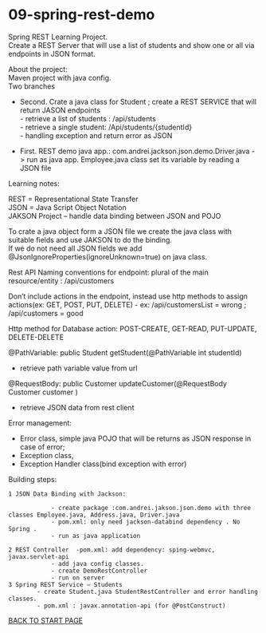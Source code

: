 # 09-spring-rest-demo
Spring REST Learning Project.  
Create a REST Server that will use a list of students and show  one or all via endpoints in JSON format.

About the project:  
Maven project with java config.  
Two branches    

   - Second. Crate a java class for Student ; create a REST SERVICE that will return  JASON endpoints  
           - retrieve a list of students :  /api/students   
           - retrieve a single student:    /Api/students/{studentId}  
           - handling exception and return error as JSON  
   
   - First. REST demo java app.: com.andrei.jackson.json.demo.Driver.java - > run as java app.
      Employee.java class  set its variable by reading  a JSON file  

Learning notes:	   

  REST = Representational State Transfer  
  JSON = Java Script Object Notation  
  JAKSON Project – handle data binding between JSON and POJO

To crate a java object form a JSON file we create the java class with suitable fields and use JAKSON to do the binding.  
If we do not need all JSON fields we add @JsonIgnoreProperties(ignoreUnknown=true) on java class.


Rest API Naming conventions for endpoint: plural of the main resource/entity : 	/api/customers  
  
Don’t include actions in the endpoint, instead use http methods to assign actions(ex: GET, POST, PUT, DELETE) - ex: /api/customersList = wrong ; /api/customers = good    
  
Http method for Database action:  POST-CREATE, GET-READ, PUT-UPDATE, DELETE-DELETE

@PathVariable:  	public Student getStudent(@PathVariable int studentId)  
   -   retrieve path variable value from url

@RequestBody: 	 public Customer updateCustomer(@RequestBody Customer customer )  
   - retrieve JSON data from rest client

Error management:   
  - Error class,  simple java POJO that will be returns as  JSON  response in case of error;  
  - Exception class,   
  - Exception Handler class(bind exception with error)  



   Building steps: 
   
   	1 JSON Data Binding with Jackson:

				- create package :com.andrei.jakson.json.demo with three classes Employee.java, Address.java, Driver.java 
				- pom.xml: only need jackson-databind dependency . No Spring .
				- run as java application

	2 REST Controller  -pom.xml: add dependency: sping-webmvc, javax.servlet-api
				- add java config classes.
				- create DemoRestController
				- run on server
	3 Spring REST Service – Students
			- create Student.java StudentRestController and error handling classes.
			- pom.xml : javax.annotation-api (for @PostConstruct)  

[BACK TO START PAGE](https://github.com/FlorescuAndrei/Start.git) 


